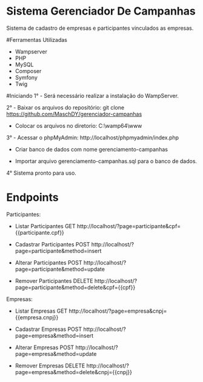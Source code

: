 # Sistema Gerenciador De Campanhas

Sistema de cadastro de empresas e participantes vinculados as empresas.


#Ferramentas Utilizadas
- Wampserver
- PHP
- MySQL
- Composer
- Symfony
- Twig


#Iniciando
1° - Será necessário realizar a instalação do WampServer.

2° - Baixar os arquivos do repositório: git clone https://github.com/MaschDY/gerenciador-campanhas

- Colocar os arquivos no diretorio: C:\wamp64\www

3° - Acessar o phpMyAdmin: http://localhost/phpmyadmin/index.php

- Criar banco de dados com nome gerenciamento-campanhas

- Importar arquivo gerenciamento-campanhas.sql para o banco de dados.

4° Sistema pronto para uso.

# Endpoints
Participantes:
- Listar Participantes
GET http://localhost/?page=participante&cpf={{participante.cpf}}

- Cadastrar Participantes
POST http://localhost/?page=participante&method=insert

- Alterar Participantes
POST http://localhost/?page=participante&method=update

- Remover Participantes
DELETE http://localhost/?page=participante&method=delete&cpf={{cpf}}

Empresas:
- Listar Empresas
GET http://localhost/?page=empresa&cnpj={{empresa.cnpj}}

- Cadastrar Empresas
POST http://localhost/?page=empresa&method=insert

- Alterar Empresas
POST http://localhost/?page=empresa&method=update

- Remover Empresas
DELETE http://localhost/?page=empresa&method=delete&cnpj={{cnpj}}
